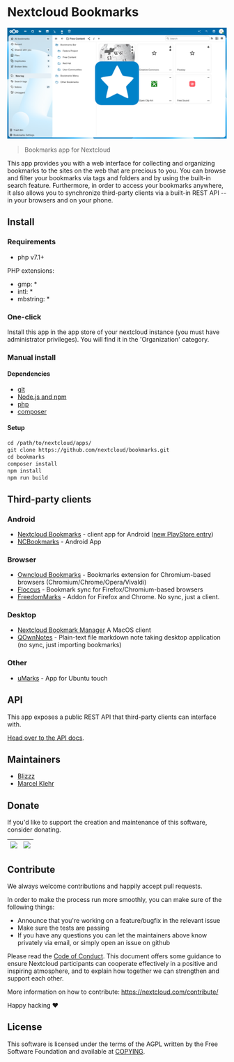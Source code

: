 # Nextcloud Bookmarks

![](https://github.com/nextcloud/bookmarks/raw/master/screenshots/Bookmarks.png)

> Bookmarks app for Nextcloud

This app provides you with a web interface for collecting and organizing bookmarks to the sites on the web that are precious to you. You can browse and filter your bookmarks via tags and folders and by using the built-in search feature. Furthermore, in order to access your bookmarks anywhere, it also allows you to synchronize third-party clients via a built-in REST API -- in your browsers and on your phone.

## Install

### Requirements

- php v7.1+

PHP extensions:

- gmp: \*
- intl: \*
- mbstring: \*

### One-click

Install this app in the app store of your nextcloud instance (you must have administrator privileges). You will find it in the 'Organization' category.

### Manual install

#### Dependencies

- [git](https://git-scm.org/)
- [Node.js and npm](https://nodejs.org/)
- [php](https://php.net/)
- [composer](https://getcompoert.org/)

#### Setup

```
cd /path/to/nextcloud/apps/
git clone https://github.com/nextcloud/bookmarks.git
cd bookmarks
composer install
npm install
npm run build
```

## Third-party clients

### Android
- [Nextcloud Bookmarks](https://gitlab.com/bisada/OCBookmarks) - client app for Android ([new PlayStore entry](https://play.google.com/store/apps/details?id=org.bisw.nxbookmarks))
- [NCBookmarks](https://github.com/lenchan139/NCBookmark) - Android App

### Browser
- [Owncloud Bookmarks](https://chrome.google.com/webstore/detail/owncloud-bookmarks/eomolhpeokmbnincelpkagpapjpeeckc?hl=de) - Bookmarks extension for Chromium-based browsers (Chromium/Chrome/Opera/Vivaldi)
- [Floccus](https://github.com/marcelklehr/floccus) - Bookmark sync for Firefox/Chromium-based browsers
- [FreedomMarks](https://github.com/damko/freedommarks-browser-webextension) - Addon for Firefox and Chrome. No sync, just a client.

### Desktop
- [Nextcloud Bookmark Manager](https://www.midwinter-dg.com/mac-apps/nextcloud-bookmark-manager.html) A MacOS client
- [QOwnNotes](https://www.qownnotes.org/) - Plain-text file markdown note taking desktop application (no sync, just importing bookmarks)

### Other
- [uMarks](https://uappexplorer.com/app/umarks.ernesst) - App for Ubuntu touch

## API

This app exposes a public REST API that third-party clients can interface with.

[Head over to the API docs](https://nextcloud-bookmarks.readthedocs.io/en/latest/).

## Maintainers

- [Blizzz](https://github.com/Blizzz)
- [Marcel Klehr](https://github.com/marcelklehr)

## Donate

If you'd like to support the creation and maintenance of this software, consider donating.

| [<img src="https://img.shields.io/badge/paypal-donate-blue.svg?logo=paypal&style=for-the-badge">](https://www.paypal.me/marcelklehr1) | [<img src="http://img.shields.io/liberapay/receives/marcelklehr.svg?logo=liberapay&style=for-the-badge">](https://liberapay.com/marcelklehr/donate) |
| :-----------------------------------------------------------------------------------------------------------------------------------: | :-------------------------------------------------------------------------------------------------------------------------------------------------: |


## Contribute

We always welcome contributions and happily accept pull requests.

In order to make the process run more smoothly, you can make sure of the following things:

- Announce that you're working on a feature/bugfix in the relevant issue
- Make sure the tests are passing
- If you have any questions you can let the maintainers above know privately via email, or simply open an issue on github

Please read the [Code of Conduct](https://nextcloud.com/community/code-of-conduct/). This document offers some guidance to ensure Nextcloud participants can cooperate effectively in a positive and inspiring atmosphere, and to explain how together we can strengthen and support each other.

More information on how to contribute: https://nextcloud.com/contribute/

Happy hacking :heart:

## License

This software is licensed under the terms of the AGPL written by the Free Software Foundation and available at [COPYING](./COPYING).
